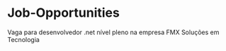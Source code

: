 # Job-Opportunities
Vaga para desenvolvedor .net nível pleno na empresa FMX Soluções em Tecnologia 
